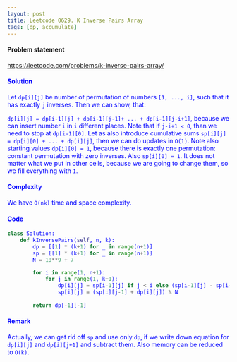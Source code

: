 ```yaml
---
layout: post
title: Leetcode 0629. K Inverse Pairs Array
tags: [dp, accumulate]
---
```


#### Problem statement

<a href="https://leetcode.com/problems/k-inverse-pairs-array/"> <font color = blue>https://leetcode.com/problems/k-inverse-pairs-array/

#### Solution
Let `dp[i][j]` be number of permutation of numbers `[1, ..., i]`, such that it has exactly `j` inverses. Then we can show, that:

`dp[i][j] = dp[i-1][j] + dp[i-1][j-1]+ ... + dp[i-1][j-i+1]`,
because we can insert number `i` in `i` different places. Note that if `j-i+1 < 0`, than we need to stop at `dp[i-1][0]`. Let as also introduce cumulative sums `sp[i][j] = dp[i][0] + ... + dp[i][j]`, then we can do updates in `O(1)`.  Note also starting values `dp[i][0] = 1`, because there is exactly one permutation: constant permutation with zero inverses. Also `sp[i][0] = 1`. It does not matter what we put in other cells, because we are going to change them, so we fill everything with `1`.

#### Complexity
We have `O(nk)` time and space complexity.

#### Code
```python
class Solution:
    def kInversePairs(self, n, k):
        dp = [[1] * (k+1) for _ in range(n+1)]
        sp = [[1] * (k+1) for _ in range(n+1)]
        N = 10**9 + 7

        for i in range(1, n+1):
            for j in range(1, k+1):
                dp[i][j] = sp[i-1][j] if j < i else (sp[i-1][j] - sp[i-1][j-i]) % N
                sp[i][j] = (sp[i][j-1] + dp[i][j]) % N
        
        return dp[-1][-1]
```

#### Remark
Actually, we can get rid off `sp` and use only `dp`, if we write down equation for `dp[i][j]` and `dp[i][j+1]` and subtract them. Also memory can be reduced to `O(k)`.